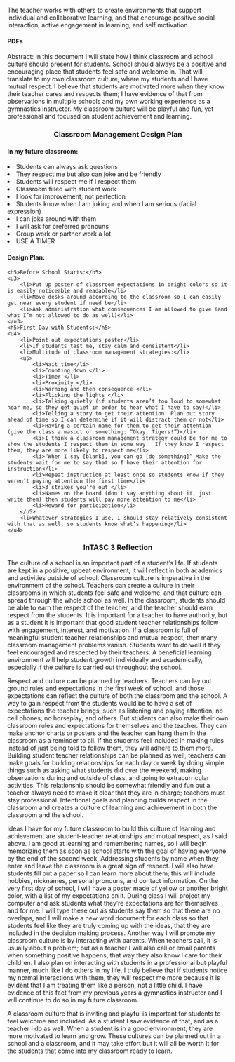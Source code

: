 <p>The teacher works with others to create environments that support individual and collaborative learning, and that encourage positive social interaction, active engagement in learning, and self motivation.</p>
<h4>PDFs</h4>

<p>Abstract: In this document I will state how I think classroom and school culture should present for students. School should always be a positive and encouraging place that students feel safe and welcome in. That will translate to my own classroom culture, where my students and I have mutual respect. I believe that students are motivated more when they know their teacher cares and respects them; I have evidence of that from observations in multiple schools and my own working experience as a gymnastics instructor. My classroom culture will be playful and fun, yet professional and focused on student achievement and learning.</p>
<h3 align="center">Classroom Management Design Plan</h3>
<p>
<h4>In my future classroom:</h4>
<u1>
	<li>Students can always ask questions </li>
	<li>They respect me but also can joke and be friendly</li>
	<li>Students will respect me if I respect them</li>
	<li>Classroom filled with student work</li>
	<li>I look for improvement, not perfection </li>
	<li>Students know when I am joking and when I am serious (facial expression)</li>
	<li>I can joke around with them </li>
	<li>I will ask for preferred pronouns</li>
	<li>Group work or partner work a lot</li>	
	<li>USE A TIMER</li>
</u1></p>
<p>
<h4>Design Plan:</h4>

	<h5>Before School Starts:</h5>
	<u3>
		<li>Put up poster of classroom expectations in bright colors so it is easily noticeable and readable</li>
		<li>Move desks around according to the classroom so I can easily get near every student if need be</li>
		<li>Ask administration what consequences I am allowed to give (and what I’m not allowed to do as well)</li>
	</u3>
	<h5>First Day with Students:</h5>
	<u4>
		<li>Point out expectations poster</li>
		<li>If students test me, stay calm and consistent</li>
		<li>Multitude of classroom management strategies:</li>
		<u5>
			<li>Wait time</li>
			<li>Counting down </li>
			<li>Timer </li>
			<li>Proximity </li>
			<li>Warning and then consequence </li>
			<li>Flicking the lights </li>
			<li>Talking quietly (if students aren’t too loud to somewhat hear me, so they get quiet in order to hear what I have to say)</li>
			<li>Telling a story to get their attention: Plan out story ahead of time so I can determine if it will distract them or not</li>
			<li>Having a certain name for them to get their attention (give the class a mascot or something: “Okay, Tigers!”)</li>
			<li>I think a classroom management strategy could be for me to show the students I respect them in some way.  If they know I respect them, they are more likely to respect me</li>
			<li>“When I say [blank], you can go [do something]” Make the students wait for me to say that so I have their attention for instruction</li>
			<li>Repeat instruction at least once so students know if they weren’t paying attention the first time</li<
			<li>3 strikes you’re out </li>
			<li>Names on the board (don’t say anything about it, just write them) then students will pay more attention to me</li>
			<li>Reward for participation</li>
		</u5>
		<li>Whatever strategies I use, I should stay relatively consistent with that as well, so students know what’s happening</li>
	</u4>
</u2>
</p>
<h3 align="center">InTASC 3 Reflection</h3>
<p>The culture of a school is an important part of a student’s life. If students are kept in a positive, upbeat environment, it will reflect in both academics and activities outside of school. Classroom culture is imperative in the environment of the school. Teachers can create a culture in their classrooms in which students feel safe and welcome, and that culture can spread through the whole school as well. In the classroom, students should be able to earn the respect of the teacher, and the teacher should earn respect from the students. It is important for a teacher to have authority, but as a student it is important that good student teacher relationships follow with engagement, interest, and motivation. If a classroom is full of meaningful student teacher relationships and mutual respect, then many classroom management problems vanish. Students want to do well if they feel encouraged and respected by their teachers. A beneficial learning environment will help student growth individually and academically, especially if the culture is carried out throughout the school. </p>
<p>Respect and culture can be planned by teachers. Teachers can lay out ground rules and expectations in the first week of school, and those expectations can reflect the culture of both the classroom and the school. A way to gain respect from the students would be to have a set of expectations the teacher brings, such as listening and paying attention; no cell phones; no horseplay; and others. But students can also make their own classroom rules and expectations for themselves and the teacher. They can make anchor charts or posters and the teacher can hang them in the classroom as a reminder to all. If the students feel included in making rules instead of just being told to follow them, they will adhere to them more. Building student teacher relationships can be planned as well; teachers can make goals for building relationships for each day or week by doing simple things such as asking what students did over the weekend, making observations during and outside of class, and going to extracurricular activities. This relationship should be somewhat friendly and fun but a teacher always need to make it clear that they are in charge; teachers must stay professional. Intentional goals and planning builds respect in the classroom and creates a culture of learning and achievement in both the classroom and the school. </p>
<p>Ideas I have for my future classroom to build this culture of learning and achievement are student-teacher relationships and mutual respect, as I said above. I am good at learning and remembering names, so I will begin memorizing them as soon as school starts with the goal of having everyone by the end of the second week. Addressing students by name when they enter and leave the classroom is a great sign of respect. I will also have students fill out a paper so I can learn more about them; this will include hobbies, nicknames, personal pronouns, and contact information. On the very first day of school, I will have a poster made of yellow or another bright color, with a list of my expectations on it. During class I will project my computer and ask students what they’re expectations are for themselves and for me. I will type these out as students say them so that there are no overlaps, and I will make a new word document for each class so that students feel like they are truly coming up with the ideas, that they are included in the decision making process. Another way I will promote my classroom culture is by interacting with parents. When teachers call, it is usually about a problem; but as a teacher I will also call or email parents when something positive happens, that way they also know I care for their children. I also plan on interacting with students in a professional but playful manner, much like I do others in my life. I truly believe that if students notice my normal interactions with them, they will respect me more because it is evident that I am treating them like a person, not a little child. I have evidence of this fact from my previous years a gymnastics instructor and I will continue to do so in my future classroom. </p>
<p>A classroom culture that is inviting and playful is important for students to feel welcome and included. As a student I saw evidence of that, and as a teacher I do as well. When a student is in a good environment, they are more motivated to learn and grow. These cultures can be planned out in a school and a classroom, and it may take effort but it will all be worth it for the students that come into my classroom ready to learn. </p>
		
